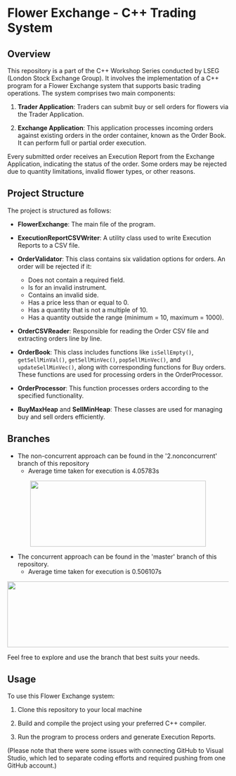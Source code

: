 # Flower Exchange - C++ Trading System

## Overview

This repository is a part of the C++ Workshop Series conducted by LSEG (London Stock Exchange Group). It involves the implementation of a C++ program for a Flower Exchange system that supports basic trading operations. The system comprises two main components:

1. **Trader Application**: Traders can submit buy or sell orders for flowers via the Trader Application.

2. **Exchange Application**: This application processes incoming orders against existing orders in the order container, known as the Order Book. It can perform full or partial order execution.

Every submitted order receives an Execution Report from the Exchange Application, indicating the status of the order. Some orders may be rejected due to quantity limitations, invalid flower types, or other reasons.

## Project Structure

The project is structured as follows:

- **FlowerExchange**: The main file of the program.
- **ExecutionReportCSVWriter**: A utility class used to write Execution Reports to a CSV file.
- **OrderValidator**: This class contains six validation options for orders. An order will be rejected if it:
    - Does not contain a required field.
    - Is for an invalid instrument.
    - Contains an invalid side.
    - Has a price less than or equal to 0.
    - Has a quantity that is not a multiple of 10.
    - Has a quantity outside the range (minimum = 10, maximum = 1000).

- **OrderCSVReader**: Responsible for reading the Order CSV file and extracting orders line by line.
- **OrderBook**: This class includes functions like `isSellEmpty()`, `getSellMinVal()`, `getSellMinVec()`, `popSellMinVec()`, and `updateSellMinVec()`, along with corresponding functions for Buy orders. These functions are used for processing orders in the OrderProcessor.
- **OrderProcessor**: This function processes orders according to the specified functionality.
- **BuyMaxHeap** and **SellMinHeap**: These classes are used for managing buy and sell orders efficiently.

## Branches

- The non-concurrent approach can be found in the '2.nonconcurrent' branch of this repository
    - Average time taken for execution is 4.05783s
<p align="center">
  <img src="https://github.com/RuchchaSD/Flower_exchange/assets/129428203/46775df9-5851-4e43-9c5e-0d340882f826.png" width="400" height="150">
</p>

- The concurrent approach can be found in the 'master' branch of this repository.
    - Average time taken for execution is 0.506107s
<p align="center">
  <img src="https://github.com/RuchchaSD/Flower_exchange/assets/129428203/10c231d0-ae5c-4551-a526-296b95bc03f4.png" width="600" height="150">
</p>      

Feel free to explore and use the branch that best suits your needs.

## Usage

To use this Flower Exchange system:

1. Clone this repository to your local machine

2. Build and compile the project using your preferred C++ compiler.

3. Run the program to process orders and generate Execution Reports.


(Please note that there were some issues with connecting GitHub to Visual Studio, which led to separate coding efforts and required pushing from one GitHub account.)
